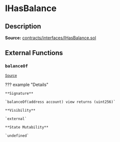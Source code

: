 # IHasBalance

## Description

**Source:** [contracts/interfaces/IHasBalance.sol](https://github.com/Synthetixio/synthetix/tree/v2.41.0-alpha/contracts/interfaces/IHasBalance.sol)

## External Functions

### `balanceOf`

<sub>[Source](https://github.com/Synthetixio/synthetix/tree/v2.41.0-alpha/contracts/interfaces/IHasBalance.sol#L7)</sub>

??? example "Details"

    **Signature**

    `balanceOf(address account) view returns (uint256)`

    **Visibility**

    `external`

    **State Mutability**

    `undefined`
